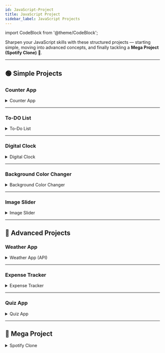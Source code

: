 ```yaml
---
id: JavaScript-Project
title: JavaScript Project 
sidebar_label: JavaScript Projects 
---
```


 

import CodeBlock from '@theme/CodeBlock';

Sharpen your JavaScript skills with these structured projects — starting simple, moving into advanced concepts, and finally tackling a **Mega Project (Spotify Clone)** 🚀.  

---

## 🟢 Simple Projects


### Counter App
<details>
  <summary>Counter App</summary>

  **Description:**  
  A basic counter with increment, decrement, and reset buttons.  

  **Hint:**  
  Use `addEventListener` to handle button clicks and update the DOM.  

  **HTML:**  
  <CodeBlock language="html">
{`<div class="counter">
  <h2 id="count">0</h2>
  <button id="decrease">-</button>
  <button id="reset">Reset</button>
  <button id="increase">+</button>
</div>`}
  </CodeBlock>

  **CSS:**  
  <CodeBlock language="css">
{`.counter {
  text-align: center;
  font-family: Arial, sans-serif;
}
button {
  margin: 5px;
  padding: 10px 15px;
  cursor: pointer;
}` }
  </CodeBlock>

  **JS:**  
  <CodeBlock language="javascript">
{`const count = document.getElementById("count");
let value = 0;

document.getElementById("increase").onclick = () => {
  value++;
  count.textContent = value;
};
document.getElementById("decrease").onclick = () => {
  value--;
  count.textContent = value;
};
document.getElementById("reset").onclick = () => {
  value = 0;
  count.textContent = value;
};`}
  </CodeBlock>
</details>

---
### To-DO List

<details>
  <summary>To-Do List</summary>

  **Description:**  
  A simple to-do list where users can add and remove tasks.  

  **Hint:**  
  Use `appendChild` for adding items and `removeChild` for deletion.  

  **HTML:**  
  <CodeBlock language="html">
{`<div class="todo">
  <input id="task" type="text" placeholder="Enter task" />
  <button id="add">Add</button>
  <ul id="list"></ul>
</div>`}
  </CodeBlock>

  **CSS:**  
  <CodeBlock language="css">
{`.todo {
  width: 300px;
  margin: auto;
  font-family: sans-serif;
}
li {
  display: flex;
  justify-content: space-between;
  margin: 5px 0;
}
button {
  cursor: pointer;
}` }
  </CodeBlock>

  **JS:**  
  <CodeBlock language="javascript">
{`const task = document.getElementById("task");
const list = document.getElementById("list");

document.getElementById("add").onclick = () => {
  if (task.value.trim() !== "") {
    let li = document.createElement("li");
    li.textContent = task.value;
    let removeBtn = document.createElement("button");
    removeBtn.textContent = "❌";
    removeBtn.onclick = () => li.remove();
    li.appendChild(removeBtn);
    list.appendChild(li);
    task.value = "";
  }
};`}
  </CodeBlock>
</details>

---
### Digital Clock

<details>
  <summary>Digital Clock</summary>

  **Description:**  
  A real-time digital clock that updates every second.  

  **Hint:**  
  Use `setInterval` to update time every second.  

  **HTML:**  
  <CodeBlock language="html">
{`<h1 id="clock"></h1>`}
  </CodeBlock>

  **CSS:**  
  <CodeBlock language="css">
{`#clock {
  font-size: 48px;
  text-align: center;
  font-family: monospace;
}` }
  </CodeBlock>

  **JS:**  
  <CodeBlock language="javascript">
{`function updateClock() {
  const now = new Date();
  document.getElementById("clock").textContent =
    now.toLocaleTimeString();
}
setInterval(updateClock, 1000);
updateClock();`}
  </CodeBlock>
</details>

---
### Background Color Changer

<details>
  <summary>Background Color Changer</summary>

  **Description:**  
  A button that changes the background color randomly.  

  **Hint:**  
  Use `Math.random()` to generate random RGB values.  

  **HTML:**  
  <CodeBlock language="html">
{`<button id="change">Change Background</button>`}
  </CodeBlock>

  **CSS:**  
  <CodeBlock language="css">
{`button {
  display: block;
  margin: 50px auto;
  padding: 15px 25px;
  font-size: 16px;
  cursor: pointer;
}` }
  </CodeBlock>

  **JS:**  
  <CodeBlock language="javascript">
{`document.getElementById("change").onclick = () => {
  const r = Math.floor(Math.random() * 256);
  const g = Math.floor(Math.random() * 256);
  const b = Math.floor(Math.random() * 256);
  document.body.style.backgroundColor = \`rgb(\${r}, \${g}, \${b})\`;
};`}
  </CodeBlock>
</details>

---
### Image Slider

<details>
  <summary>Image Slider</summary>

  **Description:**  
  A simple image slider with next/previous buttons.  

  **Hint:**  
  Keep track of the current index and update the `src`.  

  **HTML:**  
  <CodeBlock language="html">
{`<div class="slider">
  <img id="image" src="https://picsum.photos/400/200?1" />
  <br />
  <button id="prev">Prev</button>
  <button id="next">Next</button>
</div>`}
  </CodeBlock>

  **CSS:**  
  <CodeBlock language="css">
{`.slider {
  text-align: center;
}
img {
  max-width: 100%;
}` }
  </CodeBlock>

  **JS:**  
  <CodeBlock language="javascript">
{`const images = [
  "https://picsum.photos/400/200?1",
  "https://picsum.photos/400/200?2",
  "https://picsum.photos/400/200?3"
];
let index = 0;
const img = document.getElementById("image");

document.getElementById("next").onclick = () => {
  index = (index + 1) % images.length;
  img.src = images[index];
};
document.getElementById("prev").onclick = () => {
  index = (index - 1 + images.length) % images.length;
  img.src = images[index];
};`}
  </CodeBlock>
</details>

---

## 🔴 Advanced Projects  

### Weather App

<details>
  <summary>Weather App (API)</summary>

  **Description:**  
  Fetch real-time weather data using an API.  

  **Hint:**  
  Use `fetch` with [OpenWeather API](https://openweathermap.org/api).  

  **HTML:**  
  <CodeBlock language="html">
{`<input id="city" placeholder="Enter city"/>
<button id="getWeather">Get Weather</button>
<p id="result"></p>`}
  </CodeBlock>

  **CSS:**  
  <CodeBlock language="css">
{`body { text-align: center; font-family: Arial; }
input, button { padding: 8px; margin: 5px; }`}
  </CodeBlock>

  **JS:**  
  <CodeBlock language="javascript">
{`document.getElementById("getWeather").onclick = () => {
  const city = document.getElementById("city").value;
  fetch(\`https://api.openweathermap.org/data/2.5/weather?q=\${city}&appid=YOUR_API_KEY&units=metric\`)
    .then(res => res.json())
    .then(data => {
      document.getElementById("result").textContent =
        \`\${data.name}: \${data.main.temp}°C, \${data.weather[0].description}\`;
    })
    .catch(() => alert("City not found"));
};`}
  </CodeBlock>
</details>

---
### Expense Tracker

<details>
  <summary>Expense Tracker</summary>

  **Description:**  
  Track income and expenses dynamically.  

  **Hint:**  
  Use arrays to store transactions and update totals.  

  **HTML:**  
  <CodeBlock language="html">
{`<h2>Expense Tracker</h2>
<input id="desc" placeholder="Description"/>
<input id="amount" type="number" placeholder="Amount"/>
<button id="add">Add</button>
<ul id="transactions"></ul>
<h3 id="balance">Balance: 0</h3>`}
  </CodeBlock>

  **CSS:**  
  <CodeBlock language="css">
{`body { font-family: sans-serif; text-align: center; }
input { margin: 5px; }`}
  </CodeBlock>

  **JS:**  
  <CodeBlock language="javascript">
{`let balance = 0;
document.getElementById("add").onclick = () => {
  const desc = document.getElementById("desc").value;
  const amount = Number(document.getElementById("amount").value);
  if (desc && amount) {
    balance += amount;
    const li = document.createElement("li");
    li.textContent = \`\${desc}: \${amount}\`;
    document.getElementById("transactions").appendChild(li);
    document.getElementById("balance").textContent = \`Balance: \${balance}\`;
  }
};`}
  </CodeBlock>
</details>

---
### Quiz App

<details>
  <summary>Quiz App</summary>

  **Description:**  
  A multiple-choice quiz with score tracking.  

  **Hint:**  
  Use arrays for questions and answers.  

  **HTML:**  
  <CodeBlock language="html">
{`<div id="quiz"></div>
<p id="result"></p>`}
  </CodeBlock>

  **CSS:**  
  <CodeBlock language="css">
{`#quiz { margin: 20px; }
button { margin-top: 10px; }`}
  </CodeBlock>

  **JS:**  
  <CodeBlock language="javascript">
{`const questions = [
  { q: "2+2?", options: ["3", "4"], answer: "4" },
  { q: "Capital of France?", options: ["Paris", "Rome"], answer: "Paris" }
];
let score = 0, i = 0;

function loadQuestion() {
  if (i < questions.length) {
    const q = questions[i];
    document.getElementById("quiz").innerHTML =
      \`<p>\${q.q}</p>\` +
      q.options.map(opt => \`<button onclick="check('\${opt}')">\${opt}</button>\`).join("");
  } else {
    document.getElementById("result").textContent = \`Score: \${score}/\${questions.length}\`;
  }
}
function check(ans) {
  if (ans === questions[i].answer) score++;
  i++;
  loadQuestion();
}
loadQuestion();`}
  </CodeBlock>
</details>

---

## 🧮  Mega Project  

<details>
  <summary>Spotify Clone</summary>

  **Description:**  
  Build a **Spotify-like music player** with play, pause, next, and previous functionality.  

  **Hint:**  
  Use `<audio>` element and control it with JavaScript events.  

  **HTML:**  
  <CodeBlock language="html">
{`<div class="player">
  <h2 id="title">Song Title</h2>
  <audio id="audio" src="song1.mp3"></audio>
  <button id="prev">⏮</button>
  <button id="play">▶</button>
  <button id="next">⏭</button>
</div>`}
  </CodeBlock>

  **CSS:**  
  <CodeBlock language="css">
{`.player {
  text-align: center;
  font-family: Arial, sans-serif;
  margin-top: 50px;
}
button {
  font-size: 20px;
  margin: 10px;
  cursor: pointer;
}` }
  </CodeBlock>

  **JS:**  
  <CodeBlock language="javascript">
{`const songs = ["song1.mp3", "song2.mp3", "song3.mp3"];
let index = 0;
const audio = document.getElementById("audio");
const title = document.getElementById("title");

document.getElementById("play").onclick = () => {
  if (audio.paused) audio.play();
  else audio.pause();
};
document.getElementById("next").onclick = () => {
  index = (index + 1) % songs.length;
  audio.src = songs[index];
  title.textContent = songs[index];
  audio.play();
};
document.getElementById("prev").onclick = () => {
  index = (index - 1 + songs.length) % songs.length;
  audio.src = songs[index];
  title.textContent = songs[index];
  audio.play();
};`}
  </CodeBlock>
</details>
